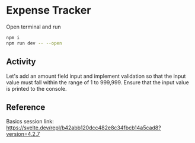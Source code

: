 # Expense Tracker
Open terminal and run

```bash
npm i
npm run dev -- --open
```

## Activity
Let's add an amount field input and implement validation so that the input value must fall within the range of 1 to 999,999. Ensure that the input value is printed to the console.


## Reference
Basics session link: https://svelte.dev/repl/b42abb120dcc482e8c34fbcb14a5cad8?version=4.2.7

